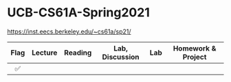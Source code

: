 # UCB-CS61A-Spring2021

 https://inst.eecs.berkeley.edu/~cs61a/sp21/

| Flag  | Lecture | Reading | Lab, Discussion |  Lab  | Homework & Project |
| :---: | :-----: | :-----: | :--------: | :---: | :----------------: |
| ✅   |  |  | | |  |